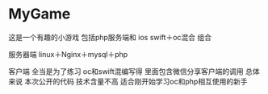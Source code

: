 # MyGame
这是一个有趣的小游戏  包括php服务端和 ios swift＋oc混合 组合

服务器端 linux＋Nginx＋mysql＋php

客户端 全当是为了练习 oc和swift混编写得 里面包含微信分享客户端的调用
总体来说 本次公开的代码 技术含量不高 适合刚开始学习oc和php相互使用的新手
